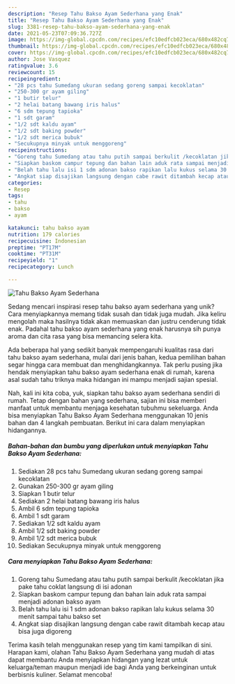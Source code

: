 ```yaml
---
description: "Resep Tahu Bakso Ayam Sederhana yang Enak"
title: "Resep Tahu Bakso Ayam Sederhana yang Enak"
slug: 3381-resep-tahu-bakso-ayam-sederhana-yang-enak
date: 2021-05-23T07:09:36.727Z
image: https://img-global.cpcdn.com/recipes/efc10edfcb023eca/680x482cq70/tahu-bakso-ayam-sederhana-foto-resep-utama.jpg
thumbnail: https://img-global.cpcdn.com/recipes/efc10edfcb023eca/680x482cq70/tahu-bakso-ayam-sederhana-foto-resep-utama.jpg
cover: https://img-global.cpcdn.com/recipes/efc10edfcb023eca/680x482cq70/tahu-bakso-ayam-sederhana-foto-resep-utama.jpg
author: Jose Vasquez
ratingvalue: 3.6
reviewcount: 15
recipeingredient:
- "28 pcs tahu Sumedang ukuran sedang goreng sampai kecoklatan"
- "250-300 gr ayam giling"
- "1 butir telur"
- "2 helai batang bawang iris halus"
- "6 sdm tepung tapioka"
- "1 sdt garam"
- "1/2 sdt kaldu ayam"
- "1/2 sdt baking powder"
- "1/2 sdt merica bubuk"
- "Secukupnya minyak untuk menggoreng"
recipeinstructions:
- "Goreng tahu Sumedang atau tahu putih sampai berkulit /kecoklatan jika pake tahu coklat langsung di isi adonan"
- "Siapkan baskom campur tepung dan bahan lain aduk rata sampai menjadi adonan bakso ayam"
- "Belah tahu lalu isi 1 sdm adonan bakso rapikan lalu kukus selama 30 menit sampai tahu bakso set"
- "Angkat siap disajikan langsung dengan cabe rawit ditambah kecap atau bisa juga digoreng"
categories:
- Resep
tags:
- tahu
- bakso
- ayam

katakunci: tahu bakso ayam 
nutrition: 179 calories
recipecuisine: Indonesian
preptime: "PT17M"
cooktime: "PT31M"
recipeyield: "1"
recipecategory: Lunch

---
```



![Tahu Bakso Ayam Sederhana](https://img-global.cpcdn.com/recipes/efc10edfcb023eca/680x482cq70/tahu-bakso-ayam-sederhana-foto-resep-utama.jpg)

Sedang mencari inspirasi resep tahu bakso ayam sederhana yang unik? Cara menyiapkannya memang tidak susah dan tidak juga mudah. Jika keliru mengolah maka hasilnya tidak akan memuaskan dan justru cenderung tidak enak. Padahal tahu bakso ayam sederhana yang enak harusnya sih punya aroma dan cita rasa yang bisa memancing selera kita.



Ada beberapa hal yang sedikit banyak mempengaruhi kualitas rasa dari tahu bakso ayam sederhana, mulai dari jenis bahan, kedua pemilihan bahan segar hingga cara membuat dan menghidangkannya. Tak perlu pusing jika hendak menyiapkan tahu bakso ayam sederhana enak di rumah, karena asal sudah tahu triknya maka hidangan ini mampu menjadi sajian spesial.


Nah, kali ini kita coba, yuk, siapkan tahu bakso ayam sederhana sendiri di rumah. Tetap dengan bahan yang sederhana, sajian ini bisa memberi manfaat untuk membantu menjaga kesehatan tubuhmu sekeluarga. Anda bisa menyiapkan Tahu Bakso Ayam Sederhana menggunakan 10 jenis bahan dan 4 langkah pembuatan. Berikut ini cara dalam menyiapkan hidangannya.

<!--inarticleads1-->

##### Bahan-bahan dan bumbu yang diperlukan untuk menyiapkan Tahu Bakso Ayam Sederhana:

1. Sediakan 28 pcs tahu Sumedang ukuran sedang goreng sampai kecoklatan
1. Gunakan 250-300 gr ayam giling
1. Siapkan 1 butir telur
1. Sediakan 2 helai batang bawang iris halus
1. Ambil 6 sdm tepung tapioka
1. Ambil 1 sdt garam
1. Sediakan 1/2 sdt kaldu ayam
1. Ambil 1/2 sdt baking powder
1. Ambil 1/2 sdt merica bubuk
1. Sediakan Secukupnya minyak untuk menggoreng




<!--inarticleads2-->

##### Cara menyiapkan Tahu Bakso Ayam Sederhana:

1. Goreng tahu Sumedang atau tahu putih sampai berkulit /kecoklatan jika pake tahu coklat langsung di isi adonan
1. Siapkan baskom campur tepung dan bahan lain aduk rata sampai menjadi adonan bakso ayam
1. Belah tahu lalu isi 1 sdm adonan bakso rapikan lalu kukus selama 30 menit sampai tahu bakso set
1. Angkat siap disajikan langsung dengan cabe rawit ditambah kecap atau bisa juga digoreng




Terima kasih telah menggunakan resep yang tim kami tampilkan di sini. Harapan kami, olahan Tahu Bakso Ayam Sederhana yang mudah di atas dapat membantu Anda menyiapkan hidangan yang lezat untuk keluarga/teman maupun menjadi ide bagi Anda yang berkeinginan untuk berbisnis kuliner. Selamat mencoba!
